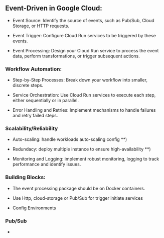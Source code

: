 ## Event-Driven in Google Cloud:

* Event Source: Identify the source of events, such as Pub/Sub, Cloud Storage, or HTTP requests.

* Event Trigger: Configure Cloud Run services to be triggered by these events.

* Event Processing: Design your Cloud Run service to process the event data, perform transformations, or trigger subsequent actions.


### Workflow Automation:

* Step-by-Step Processes: Break down your workflow into smaller, discrete steps.

* Service Orchestration: Use Cloud Run services to execute each step, either sequentially or in parallel.

* Error Handling and Retries: Implement mechanisms to handle failures and retry failed steps.


### Scalability/Reliability

* Auto-scaling: handle workloads auto-scaling config **)


* Redundacy: deploy multiple instance to ensure high-availability **)


* Monitoring and Logging: implement robust monitoring, logging to track performance and identify issues.


### Building Blocks:

* The event processing package should be on Docker containers.

* Use Http, cloud-storage or Pub/Sub for trigger initiate services

* Config Environments


### Pub/Sub

* 
